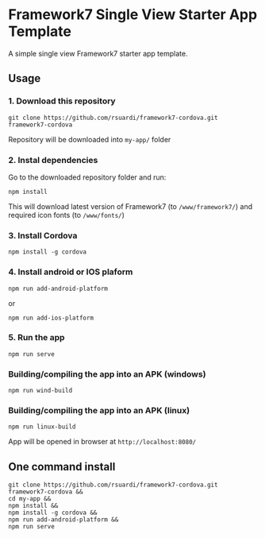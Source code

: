 # Framework7 Single View Starter App Template

A simple single view Framework7 starter app template.

## Usage

### 1. Download this repository
```
git clone https://github.com/rsuardi/framework7-cordova.git framework7-cordova
```

Repository will be downloaded into `my-app/` folder

### 2. Instal dependencies

Go to the downloaded repository folder and run:
```
npm install
```

This will download latest version of Framework7 (to `/www/framework7/`) and required icon fonts (to `/www/fonts/`)

### 3. Install Cordova

```
npm install -g cordova
```

### 4. Install android or IOS plaform

```
npm run add-android-platform
```
or
```
npm run add-ios-platform
```

### 5. Run the app

```
npm run serve
```

### Building/compiling the app into an APK (windows)

```
npm run wind-build
```

### Building/compiling the app into an APK (linux)

```
npm run linux-build
```

App will be opened in browser at `http://localhost:8080/`

## One command install

```
git clone https://github.com/rsuardi/framework7-cordova.git framework7-cordova &&
cd my-app &&
npm install &&
npm install -g cordova &&
npm run add-android-platform &&
npm run serve
```
